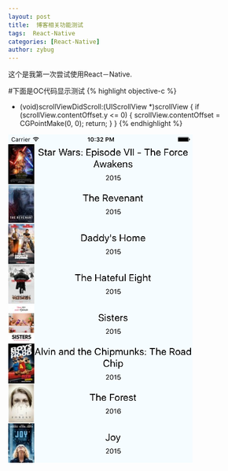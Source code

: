 ```yaml
---
layout: post
title:  博客相关功能测试
tags:  React-Native
categories: [React-Native]
author: zybug
---
```



这个是我第一次尝试使用React－Native.

#下面是OC代码显示测试
{% highlight objective-c %} 
- (void)scrollViewDidScroll:(UIScrollView *)scrollView {
    if (scrollView.contentOffset.y <= 0) {
        scrollView.contentOffset = CGPointMake(0, 0);
        return;
    }
}
{% endhighlight %}

![demo image](./images/demo001.png)
